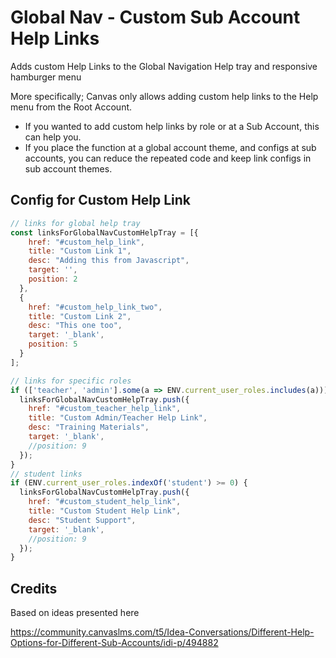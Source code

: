 
# Global Nav - Custom Sub Account Help Links

Adds custom Help Links to the Global Navigation Help tray and responsive hamburger menu

More specifically; Canvas only allows adding custom help links to the Help menu from the Root Account.

- If you wanted to add custom help links by role or at a Sub Account, this can help you.
- If you place the function at a global account theme, and configs at sub accounts, you can reduce the repeated code and keep link configs in sub account themes.

## Config for Custom Help Link
```js
// links for global help tray
const linksForGlobalNavCustomHelpTray = [{
    href: "#custom_help_link",
    title: "Custom Link 1",
    desc: "Adding this from Javascript",
    target: '',
    position: 2
  },
  {
    href: "#custom_help_link_two",
    title: "Custom Link 2",
    desc: "This one too",
    target: '_blank',
    position: 5
  }
];

// links for specific roles
if (['teacher', 'admin'].some(a => ENV.current_user_roles.includes(a))) {
  linksForGlobalNavCustomHelpTray.push({
    href: "#custom_teacher_help_link",
    title: "Custom Admin/Teacher Help Link",
    desc: "Training Materials",
    target: '_blank',
    //position: 9
  });
}
// student links
if (ENV.current_user_roles.indexOf('student') >= 0) {
  linksForGlobalNavCustomHelpTray.push({
    href: "#custom_student_help_link",
    title: "Custom Student Help Link",
    desc: "Student Support",
    target: '_blank',
    //position: 9
  });
}
```


## Credits
Based on ideas presented here

https://community.canvaslms.com/t5/Idea-Conversations/Different-Help-Options-for-Different-Sub-Accounts/idi-p/494882